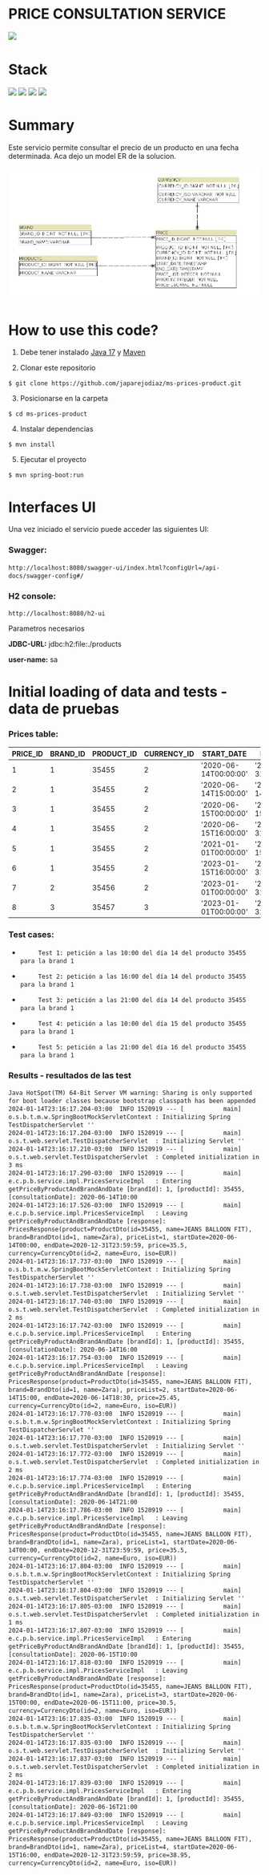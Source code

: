 # PRICE CONSULTATION SERVICE

![](https://img.shields.io/badge/build-success-brightgreen.svg)

# Stack

![](https://img.shields.io/badge/java_17-✓-blue.svg)
![](https://img.shields.io/badge/spring_boot-✓-blue.svg)
![](https://img.shields.io/badge/h2_database-✓-blue.svg)
![](https://img.shields.io/badge/openapi_3-✓-blue.svg)

# Summary

Este servicio permite consultar el precio de un producto en una fecha determinada. Aca dejo un model ER de la solucion.

![](./ER-PRICE-PRODUCT.jpg)

# How to use this code?

1. Debe tener instalado [Java 17](https://www.java.com/download/) y [Maven](https://maven.apache.org)

2. Clonar este repositorio

```
$ git clone https://github.com/japarejodiaz/ms-prices-product.git
```

3. Posicionarse en la carpeta

```
$ cd ms-prices-product
```

4. Instalar dependencias

```
$ mvn install
```

5. Ejecutar el proyecto

```
$ mvn spring-boot:run
```

# Interfaces UI

Una vez iniciado el servicio puede acceder las siguientes UI:

### Swagger:
```
http://localhost:8080/swagger-ui/index.html?configUrl=/api-docs/swagger-config#/
```

### H2 console:

```
http://localhost:8080/h2-ui
```
Parametros necesarios

**JDBC-URL:** jdbc:h2:file:./products

**user-name:** sa

# Initial loading of data and tests - data de pruebas

### Prices table:

| PRICE_ID | BRAND_ID | PRODUCT_ID | CURRENCY_ID | START_DATE             | END_DATE               | PRICE_LIST | PRIORITY | PRICE |
|----------|----------|------------|------------|------------------------|------------------------|------------|----------|-------|
| 1        | 1        | 35455      | 2          | '2020-06-14T00:00:00'  | '2020-12-31T23:59:59'  | 1          | 0        | 35.50 |
| 2        | 1        | 35455      | 2          | '2020-06-14T15:00:00'  | '2020-06-14T18:30:00'  | 2          | 1        | 25.45 |
| 3        | 1        | 35455      | 2          | '2020-06-15T00:00:00'  | '2020-06-15T11:00:00'  | 3          | 1        | 30.50 |
| 4        | 1        | 35455      | 2          | '2020-06-15T16:00:00'  | '2020-12-31T23:59:59'  | 4          | 1        | 38.95 |
| 5        | 1        | 35455      | 2          | '2021-01-01T00:00:00'  | '2023-01-15T15:59:59'  | 4          | 1        | 40.95 |
| 6        | 1        | 35455      | 2          | '2023-01-15T16:00:00'  | '2023-12-31T23:59:59'  | 4          | 1        | 45.95 |
| 7        | 2        | 35456      | 2          | '2023-01-01T00:00:00'  | '2023-12-31T00:00:00'  | 2          | 1        | 150.00 |
| 8        | 3        | 35457      | 3          | '2023-01-01T00:00:00'  | '2023-12-31T00:00:00'  | 1          | 2        | 120.00 |

### Test cases:

-          Test 1: petición a las 10:00 del día 14 del producto 35455 para la brand 1 
-          Test 2: petición a las 16:00 del día 14 del producto 35455 para la brand 1 
-          Test 3: petición a las 21:00 del día 14 del producto 35455 para la brand 1 
-          Test 4: petición a las 10:00 del día 15 del producto 35455 para la brand 1 
-          Test 5: petición a las 21:00 del día 16 del producto 35455 para la brand 1 

### Results - resultados de las test
```
Java HotSpot(TM) 64-Bit Server VM warning: Sharing is only supported for boot loader classes because bootstrap classpath has been appended
2024-01-14T23:16:17.204-03:00  INFO 1520919 --- [           main] o.s.b.t.m.w.SpringBootMockServletContext : Initializing Spring TestDispatcherServlet ''
2024-01-14T23:16:17.204-03:00  INFO 1520919 --- [           main] o.s.t.web.servlet.TestDispatcherServlet  : Initializing Servlet ''
2024-01-14T23:16:17.210-03:00  INFO 1520919 --- [           main] o.s.t.web.servlet.TestDispatcherServlet  : Completed initialization in 3 ms
2024-01-14T23:16:17.290-03:00  INFO 1520919 --- [           main] e.c.p.b.service.impl.PricesServiceImpl   : Entering getPriceByProductAndBrandAndDate [brandId]: 1, [productId]: 35455, [consultationDate]: 2020-06-14T10:00
2024-01-14T23:16:17.526-03:00  INFO 1520919 --- [           main] e.c.p.b.service.impl.PricesServiceImpl   : Leaving getPriceByProductAndBrandAndDate [response]: PricesResponse(product=ProductDto(id=35455, name=JEANS BALLOON FIT), brand=BrandDto(id=1, name=Zara), priceList=1, startDate=2020-06-14T00:00, endDate=2020-12-31T23:59:59, price=35.5, currency=CurrencyDto(id=2, name=Euro, iso=EUR))
2024-01-14T23:16:17.737-03:00  INFO 1520919 --- [           main] o.s.b.t.m.w.SpringBootMockServletContext : Initializing Spring TestDispatcherServlet ''
2024-01-14T23:16:17.738-03:00  INFO 1520919 --- [           main] o.s.t.web.servlet.TestDispatcherServlet  : Initializing Servlet ''
2024-01-14T23:16:17.740-03:00  INFO 1520919 --- [           main] o.s.t.web.servlet.TestDispatcherServlet  : Completed initialization in 2 ms
2024-01-14T23:16:17.742-03:00  INFO 1520919 --- [           main] e.c.p.b.service.impl.PricesServiceImpl   : Entering getPriceByProductAndBrandAndDate [brandId]: 1, [productId]: 35455, [consultationDate]: 2020-06-14T16:00
2024-01-14T23:16:17.754-03:00  INFO 1520919 --- [           main] e.c.p.b.service.impl.PricesServiceImpl   : Leaving getPriceByProductAndBrandAndDate [response]: PricesResponse(product=ProductDto(id=35455, name=JEANS BALLOON FIT), brand=BrandDto(id=1, name=Zara), priceList=2, startDate=2020-06-14T15:00, endDate=2020-06-14T18:30, price=25.45, currency=CurrencyDto(id=2, name=Euro, iso=EUR))
2024-01-14T23:16:17.770-03:00  INFO 1520919 --- [           main] o.s.b.t.m.w.SpringBootMockServletContext : Initializing Spring TestDispatcherServlet ''
2024-01-14T23:16:17.770-03:00  INFO 1520919 --- [           main] o.s.t.web.servlet.TestDispatcherServlet  : Initializing Servlet ''
2024-01-14T23:16:17.772-03:00  INFO 1520919 --- [           main] o.s.t.web.servlet.TestDispatcherServlet  : Completed initialization in 2 ms
2024-01-14T23:16:17.774-03:00  INFO 1520919 --- [           main] e.c.p.b.service.impl.PricesServiceImpl   : Entering getPriceByProductAndBrandAndDate [brandId]: 1, [productId]: 35455, [consultationDate]: 2020-06-14T21:00
2024-01-14T23:16:17.786-03:00  INFO 1520919 --- [           main] e.c.p.b.service.impl.PricesServiceImpl   : Leaving getPriceByProductAndBrandAndDate [response]: PricesResponse(product=ProductDto(id=35455, name=JEANS BALLOON FIT), brand=BrandDto(id=1, name=Zara), priceList=1, startDate=2020-06-14T00:00, endDate=2020-12-31T23:59:59, price=35.5, currency=CurrencyDto(id=2, name=Euro, iso=EUR))
2024-01-14T23:16:17.804-03:00  INFO 1520919 --- [           main] o.s.b.t.m.w.SpringBootMockServletContext : Initializing Spring TestDispatcherServlet ''
2024-01-14T23:16:17.804-03:00  INFO 1520919 --- [           main] o.s.t.web.servlet.TestDispatcherServlet  : Initializing Servlet ''
2024-01-14T23:16:17.805-03:00  INFO 1520919 --- [           main] o.s.t.web.servlet.TestDispatcherServlet  : Completed initialization in 1 ms
2024-01-14T23:16:17.807-03:00  INFO 1520919 --- [           main] e.c.p.b.service.impl.PricesServiceImpl   : Entering getPriceByProductAndBrandAndDate [brandId]: 1, [productId]: 35455, [consultationDate]: 2020-06-15T10:00
2024-01-14T23:16:17.818-03:00  INFO 1520919 --- [           main] e.c.p.b.service.impl.PricesServiceImpl   : Leaving getPriceByProductAndBrandAndDate [response]: PricesResponse(product=ProductDto(id=35455, name=JEANS BALLOON FIT), brand=BrandDto(id=1, name=Zara), priceList=3, startDate=2020-06-15T00:00, endDate=2020-06-15T11:00, price=30.5, currency=CurrencyDto(id=2, name=Euro, iso=EUR))
2024-01-14T23:16:17.835-03:00  INFO 1520919 --- [           main] o.s.b.t.m.w.SpringBootMockServletContext : Initializing Spring TestDispatcherServlet ''
2024-01-14T23:16:17.835-03:00  INFO 1520919 --- [           main] o.s.t.web.servlet.TestDispatcherServlet  : Initializing Servlet ''
2024-01-14T23:16:17.837-03:00  INFO 1520919 --- [           main] o.s.t.web.servlet.TestDispatcherServlet  : Completed initialization in 2 ms
2024-01-14T23:16:17.839-03:00  INFO 1520919 --- [           main] e.c.p.b.service.impl.PricesServiceImpl   : Entering getPriceByProductAndBrandAndDate [brandId]: 1, [productId]: 35455, [consultationDate]: 2020-06-16T21:00
2024-01-14T23:16:17.849-03:00  INFO 1520919 --- [           main] e.c.p.b.service.impl.PricesServiceImpl   : Leaving getPriceByProductAndBrandAndDate [response]: PricesResponse(product=ProductDto(id=35455, name=JEANS BALLOON FIT), brand=BrandDto(id=1, name=Zara), priceList=4, startDate=2020-06-15T16:00, endDate=2020-12-31T23:59:59, price=38.95, currency=CurrencyDto(id=2, name=Euro, iso=EUR))

```
